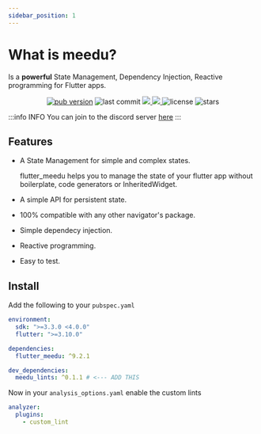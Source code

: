 ```yaml
---
sidebar_position: 1
---
```


# What is meedu?

Is a **powerful** State Management, Dependency Injection, Reactive programming for Flutter apps.

<p align="center">
  <a href="https://pub.dev/packages/flutter_meedu"><img alt="pub version" src="https://img.shields.io/pub/v/flutter_meedu?label=flutter_meedu"/></a>

  <img style={{marginLeft:10}} alt="last commit" src="https://img.shields.io/github/last-commit/darwin-morocho/flutter-meedu"/>
   <a style={{marginLeft:10}} href="https://codecov.io/gh/darwin-morocho/flutter-meedu">
  <img src="https://codecov.io/gh/darwin-morocho/flutter-meedu/branch/master/graph/badge.svg?token=VM29N1NHWJ"/>
  </a>
   <a style={{marginLeft:10}} href="https://discord.gg/rV4bPsdefj">
  <img src="https://img.shields.io/static/v1?label=Discord&message=Server&color=1565c0"/>
  </a>
  <img style={{marginLeft:10}} alt="license" src="https://img.shields.io/github/license/darwin-morocho/flutter-meedu"/>
  <img style={{marginLeft:10}} alt="stars" src="https://img.shields.io/github/stars/darwin-morocho/flutter-meedu?style=social"/>
</p>


:::info INFO
You can join to the discord server [here](https://discord.gg/rV4bPsdefj)
:::


## Features
- A State Management for simple and complex states.

  flutter_meedu helps you to manage the state of your flutter app without boilerplate, code generators or InheritedWidget.

- A simple API for persistent state.

- 100% compatible with any other navigator's package.

- Simple dependecy injection.

- Reactive programming.

- Easy to test.

## Install

Add the following to your `pubspec.yaml`

```yaml
environment:
  sdk: ">=3.3.0 <4.0.0"
  flutter: ">=3.10.0"

dependencies:
  flutter_meedu: ^9.2.1

dev_dependencies:
  meedu_lints: ^0.1.1 # <--- ADD THIS
``` 

Now in your `analysis_options.yaml` enable the custom lints
```yaml
analyzer:
  plugins:
    - custom_lint
```

<!-- :::note
Check the next advanced example using flutter_meedu.

Features:
- Internationalization.
- Dark Mode.
- Clean Architecture.
- Navigator 2 with go_router.
- Nested navigation.
- Deeplinks support.
- Integration with the movie db API.

https://github.com/darwin-morocho/flutter-w2w/tree/meedu
::: -->
